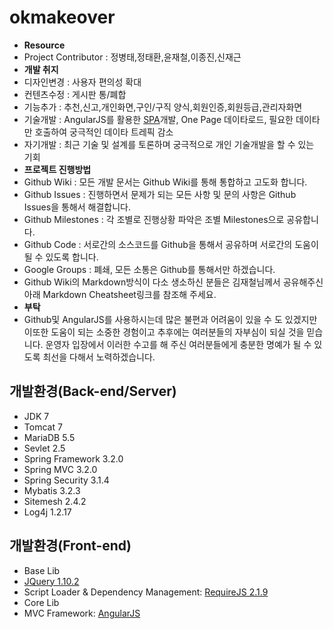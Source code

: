 okmakeover
==========
* **Resource**
 * Project Contributor : 정병태,정태환,윤재철,이종진,신재근
* **개발 취지**
 * 디자인변경 : 사용자 편의성 확대
 * 컨텐츠수정 : 게시판 통/폐합
 * 기능추가 : 추천,신고,개인화면,구인/구직 양식,회원인증,회원등급,관리자화면
 * 기술개발 : AngularJS를 활용한 [SPA](http://en.wikipedia.org/wiki/Single-page_application)개발, One Page 데이타로드, 필요한 데이타만 호출하여 궁극적인 데이타 트레픽 감소
 * 자기개발 : 최근 기술 및 설계를 토론하며 궁극적으로 개인 기술개발을 할 수 있는 기회
* **프로젝트 진행방법**
 * Github Wiki : 모든 개발 문서는 Github Wiki를 통해 통합하고 고도화 합니다.
 * Github Issues : 진행하면서 문제가 되는 모든 사항 및 문의 사항은 Github Issues을 통해서 해결합니다.
 * Github Milestones : 각 조별로 진행상황 파악은 조별 Milestones으로 공유합니다.
 * Github Code : 서로간의 소스코드를 Github을 통해서 공유하며 서로간의 도움이 될 수 있도록 합니다.
 * Google Groups : 폐쇄, 모든 소통은 Github를 통해서만 하겠습니다.
 * Github Wiki의 Markdown방식이 다소 생소하신 분들은 김재철님께서 공유해주신 아래 Markdown Cheatsheet링크를 참조해 주세요.
* **부탁**
 * Github및 AngularJS를 사용하시는데 많은 불편과 어려움이 있을 수 도 있겠지만 이또한 도움이 되는 소중한 경험이고 추후에는 여러분들의 자부심이 되실 것을 믿습니다. 운영자 입장에서 이러한 수고를 해 주신 여러분들에게 충분한 명예가 될 수 있도록 최선을 다해서 노력하겠습니다.

## 개발환경(Back-end/Server) ##

* JDK 7
* Tomcat 7
* MariaDB 5.5
* Sevlet 2.5
* Spring Framework 3.2.0
 * Spring MVC 3.2.0
 * Spring Security 3.1.4
* Mybatis 3.2.3
* Sitemesh 2.4.2
* Log4j 1.2.17

## 개발환경(Front-end) ##

* Base Lib
 * [JQuery 1.10.2](http://jquery.com/download/)
 * Script Loader & Dependency Management: [RequireJS 2.1.9](http://requirejs.org/)
* Core Lib
 * MVC Framework: [AngularJS](http://angularjs.org/)
